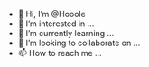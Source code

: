 - 👋 Hi, I’m @Hooole
- 👀 I’m interested in ...
- 🌱 I’m currently learning ...
- 💞️ I’m looking to collaborate on ...
- 📫 How to reach me ...

<!---
Hooole/Hooole is a ✨ special ✨ repository because its `README.md` (this file) appears on your GitHub profile.
You can click the Preview link to take a look at your changes.
--->
